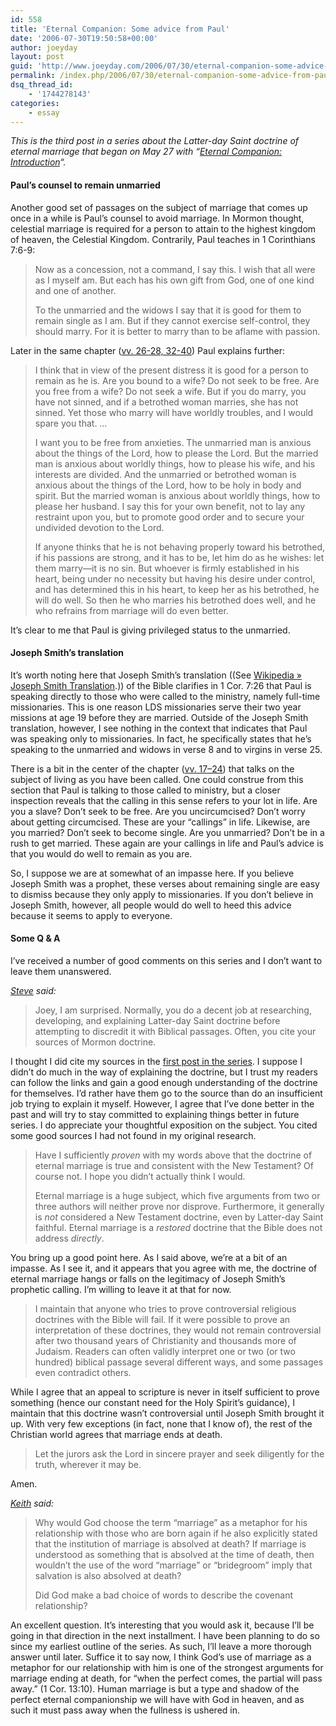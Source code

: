 ```yaml
---
id: 558
title: 'Eternal Companion: Some advice from Paul'
date: '2006-07-30T19:50:58+00:00'
author: joeyday
layout: post
guid: 'http://www.joeyday.com/2006/07/30/eternal-companion-some-advice-from-paul'
permalink: /index.php/2006/07/30/eternal-companion-some-advice-from-paul/
dsq_thread_id:
    - '1744278143'
categories:
    - essay
---
```


*This is the third post in a series about the Latter-day Saint doctrine of eternal marriage that began on May 27 with “[Eternal Companion: Introduction](http://www.joeyday.org/2006/05/27/eternal-companion)“.*

#### Paul’s counsel to remain unmarried

Another good set of passages on the subject of marriage that comes up once in a while is Paul’s counsel to avoid marriage. In Mormon thought, celestial marriage is required for a person to attain to the highest kingdom of heaven, the Celestial Kingdom. Contrarily, Paul teaches in 1 Corinthians 7:6-9:

> Now as a concession, not a command, I say this. I wish that all were as I myself am. But each has his own gift from God, one of one kind and one of another.
> 
> To the unmarried and the widows I say that it is good for them to remain single as I am. But if they cannot exercise self-control, they should marry. For it is better to marry than to be aflame with passion.

Later in the same chapter ([vv. 26-28, 32-40](http://www.gnpcb.org/esv/search/?q=1+Corinthians+7%3A26-28%2C+32-40)) Paul explains further:

> I think that in view of the present distress it is good for a person to remain as he is. Are you bound to a wife? Do not seek to be free. Are you free from a wife? Do not seek a wife. But if you do marry, you have not sinned, and if a betrothed woman marries, she has not sinned. Yet those who marry will have worldly troubles, and I would spare you that. …
> 
> I want you to be free from anxieties. The unmarried man is anxious about the things of the Lord, how to please the Lord. But the married man is anxious about worldly things, how to please his wife, and his interests are divided. And the unmarried or betrothed woman is anxious about the things of the Lord, how to be holy in body and spirit. But the married woman is anxious about worldly things, how to please her husband. I say this for your own benefit, not to lay any restraint upon you, but to promote good order and to secure your undivided devotion to the Lord.
> 
> If anyone thinks that he is not behaving properly toward his betrothed, if his passions are strong, and it has to be, let him do as he wishes: let them marry—it is no sin. But whoever is firmly established in his heart, being under no necessity but having his desire under control, and has determined this in his heart, to keep her as his betrothed, he will do well. So then he who marries his betrothed does well, and he who refrains from marriage will do even better.

It’s clear to me that Paul is giving privileged status to the unmarried.

#### Joseph Smith’s translation

It’s worth noting here that Joseph Smith’s translation ((See [Wikipedia » Joseph Smith Translation](http://en.wikipedia.org/wiki/Joseph_Smith_Translation).)) of the Bible clarifies in 1 Cor. 7:26 that Paul is speaking directly to those who were called to the ministry, namely full-time missionaries. This is one reason LDS missionaries serve their two year missions at age 19 before they are married. Outside of the Joseph Smith translation, however, I see nothing in the context that indicates that Paul was speaking only to missionaries. In fact, he specifically states that he’s speaking to the unmarried and widows in verse 8 and to virgins in verse 25.

There is a bit in the center of the chapter ([vv. 17–24](http://www.gnpcb.org/esv/search/?q=1+Corinthians+7%3A17-24)) that talks on the subject of living as you have been called. One could construe from this section that Paul is talking to those called to ministry, but a closer inspection reveals that the calling in this sense refers to your lot in life. Are you a slave? Don’t seek to be free. Are you uncircumcised? Don’t worry about getting circumcised. These are your “callings” in life. Likewise, are you married? Don’t seek to become single. Are you unmarried? Don’t be in a rush to get married. These again are your callings in life and Paul’s advice is that you would do well to remain as you are.

So, I suppose we are at somewhat of an impasse here. If you believe Joseph Smith was a prophet, these verses about remaining single are easy to dismiss because they only apply to missionaries. If you don’t believe in Joseph Smith, however, all people would do well to heed this advice because it seems to apply to everyone.

#### Some Q &amp; A

I’ve received a number of good comments on this series and I don’t want to leave them unanswered.

*[Steve](/2006/05/29/eternal-companion-a-few-passages#comment-17344) said:*

> Joey, I am surprised. Normally, you do a decent job at researching, developing, and explaining Latter-day Saint doctrine before attempting to discredit it with Biblical passages. Often, you cite your sources of Mormon doctrine.

I thought I did cite my sources in the [first post in the series](/2006/05/27/eternal-companion). I suppose I didn’t do much in the way of explaining the doctrine, but I trust my readers can follow the links and gain a good enough understanding of the doctrine for themselves. I’d rather have them go to the source than do an insufficient job trying to explain it myself. However, I agree that I’ve done better in the past and will try to stay committed to explaining things better in future series. I do appreciate your thoughtful exposition on the subject. You cited some good sources I had not found in my original research.

> Have I sufficiently *proven* with my words above that the doctrine of eternal marriage is true and consistent with the New Testament? Of course not. I hope you didn’t actually think I would.
> 
> Eternal marriage is a huge subject, which five arguments from two or three authors will neither prove nor disprove. Furthermore, it generally is *not* considered a New Testament doctrine, even by Latter-day Saint faithful. Eternal marriage is a *restored* doctrine that the Bible does not address *directly*.

You bring up a good point here. As I said above, we’re at a bit of an impasse. As I see it, and it appears that you agree with me, the doctrine of eternal marriage hangs or falls on the legitimacy of Joseph Smith’s prophetic calling. I’m willing to leave it at that for now.

> I maintain that anyone who tries to prove controversial religious doctrines with the Bible will fail. If it were possible to prove an interpretation of these doctrines, they would not remain controversial after two thousand years of Christianity and thousands more of Judaism. Readers can often validly interpret one or two (or two hundred) biblical passage several different ways, and some passages even contradict others.

While I agree that an appeal to scripture is never in itself sufficient to prove something (hence our constant need for the Holy Spirit’s guidance), I maintain that this doctrine wasn’t controversial until Joseph Smith brought it up. With very few exceptions (in fact, none that I know of), the rest of the Christian world agrees that marriage ends at death.

> Let the jurors ask the Lord in sincere prayer and seek diligently for the truth, wherever it may be.

Amen.

*[Keith](/2006/05/29/eternal-companion-a-few-passages#comment-17720) said:*

> Why would God choose the term “marriage” as a metaphor for his relationship with those who are born again if he also explicitly stated that the institution of marriage is absolved at death? If marriage is understood as something that is absolved at the time of death, then wouldn’t the use of the word “marriage” or “bridegroom” imply that salvation is also absolved at death?
> 
> Did God make a bad choice of words to describe the covenant relationship?

An excellent question. It’s interesting that you would ask it, because I’ll be going in that direction in the next installment. I have been planning to do so since my earliest outline of the series. As such, I’ll leave a more thorough answer until later. Suffice it to say now, I think God’s use of marriage as a metaphor for our relationship with him is one of the strongest arguments for marriage ending at death, for “when the perfect comes, the partial will pass away.” (1 Cor. 13:10). Human marriage is but a type and shadow of the perfect eternal companionship we will have with God in heaven, and as such it must pass away when the fullness is ushered in.